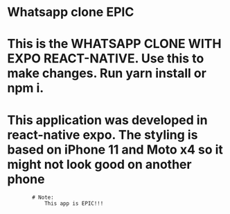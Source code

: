 # Whatsapp clone EPIC

# This is the WHATSAPP CLONE WITH EXPO REACT-NATIVE. Use this to make changes. Run yarn install or npm i.

# This application was developed in react-native expo. The styling is based on iPhone 11 and Moto x4 so it might not look good on another phone

            # Note: 
                This app is EPIC!!!
